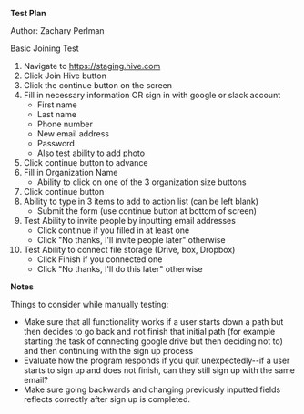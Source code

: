 **Test Plan**

Author: Zachary Perlman


Basic Joining Test

1.	Navigate to https://staging.hive.com  
2.	Click Join Hive button
3.	Click the continue button on the screen
4.	Fill in necessary information OR sign in with google or slack account
    -	First name
    -	Last name
    -	Phone number
    -	New email address
    -	Password
    -   Also test ability to add photo
5.	Click continue button to advance
6.	Fill in Organization Name
    - Ability to click on one of the 3 organization size buttons
7.	Click continue button
8.	Ability to type in 3 items to add to action list (can be left blank)
    - Submit the form (use continue button at bottom of screen)
9.	Test Ability to invite people by inputting email addresses
    - Click continue if you filled in at least one
    - Click "No thanks, I'll invite people later" otherwise
10.	Test Ability to connect file storage (Drive, box, Dropbox)
    - Click Finish if you connected one
    - Click "No thanks, I'll do this later" otherwise

**Notes**

Things to consider while manually testing:
- Make sure that all functionality works if a user starts down a path but then decides to go back and not finish that initial path (for example starting the task of connecting google drive but then deciding not to) and then continuing with the sign up process
- Evaluate how the program responds if you quit unexpectedly--if a user starts to sign up and does not finish, can they still sign up with the same email?
- Make sure going backwards and changing previously inputted fields reflects correctly after sign up is completed.
